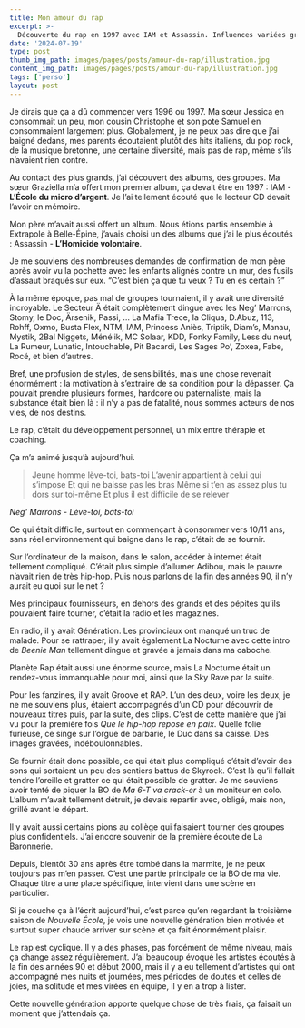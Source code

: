```yaml
---
title: Mon amour du rap
excerpt: >-
  Découverte du rap en 1997 avec IAM et Assassin. Influences variées grâce à ma famille et la radio. Une passion qui dure depuis près de 30 ans, marquée par des groupes iconiques et des souvenirs indélébiles.
date: '2024-07-19'
type: post
thumb_img_path: images/pages/posts/amour-du-rap/illustration.jpg
content_img_path: images/pages/posts/amour-du-rap/illustration.jpg
tags: ['perso']
layout: post
---
```


Je dirais que ça a dû commencer vers 1996 ou 1997. Ma sœur Jessica en consommait un peu, mon cousin Christophe et son pote Samuel en consommaient largement plus. Globalement, je ne peux pas dire que j’ai baigné dedans, mes parents écoutaient plutôt des hits italiens, du pop rock, de la musique bretonne, une certaine diversité, mais pas de rap, même s’ils n’avaient rien contre.

Au contact des plus grands, j’ai découvert des albums, des groupes. Ma sœur Graziella m’a offert mon premier album, ça devait être en 1997 : IAM - **L’École du micro d’argent**. Je l’ai tellement écouté que le lecteur CD devait l’avoir en mémoire.

Mon père m’avait aussi offert un album. Nous étions partis ensemble à Extrapole à Belle-Épine, j’avais choisi un des albums que j’ai le plus écoutés : Assassin - **L’Homicide volontaire**.

Je me souviens des nombreuses demandes de confirmation de mon père après avoir vu la pochette avec les enfants alignés contre un mur, des fusils d’assaut braqués sur eux. “C’est bien ça que tu veux ? Tu en es certain ?”

À la même époque, pas mal de groupes tournaient, il y avait une diversité incroyable. Le Secteur Ä était complètement dingue avec les Neg’ Marrons, Stomy, le Doc, Ärsenik, Passi, … La Mafia Trece, la Cliqua, D.Abuz, 113, Rohff, Oxmo, Busta Flex, NTM, IAM, Princess Aniès, Triptik, Diam’s, Manau, Mystik, 2Bal Niggets, Ménélik, MC Solaar, KDD, Fonky Family, Less du neuf, La Rumeur, Lunatic, Intouchable, Pit Bacardi, Les Sages Po’, Zoxea, Fabe, Rocé, et bien d’autres.

Bref, une profusion de styles, de sensibilités, mais une chose revenait énormément : la motivation à s’extraire de sa condition pour la dépasser. Ça pouvait prendre plusieurs formes, hardcore ou paternaliste, mais la substance était bien là : il n’y a pas de fatalité, nous sommes acteurs de nos vies, de nos destins.

Le rap, c’était du développement personnel, un mix entre thérapie et coaching.

Ça m’a animé jusqu’à aujourd’hui.

> Jeune homme lève-toi, bats-toi
> L’avenir appartient à celui qui s’impose
> Et qui ne baisse pas les bras
> Même si t’en as assez plus tu dors sur toi-même
> Et plus il est difficile de se relever

*Neg’ Marrons - Lève-toi, bats-toi*

Ce qui était difficile, surtout en commençant à consommer vers 10/11 ans, sans réel environnement qui baigne dans le rap, c’était de se fournir.

Sur l’ordinateur de la maison, dans le salon, accéder à internet était tellement compliqué. C’était plus simple d’allumer Adibou, mais le pauvre n’avait rien de très hip-hop. Puis nous parlons de la fin des années 90, il n’y aurait eu quoi sur le net ?

Mes principaux fournisseurs, en dehors des grands et des pépites qu’ils pouvaient faire tourner, c’était la radio et les magazines.

En radio, il y avait Génération. Les provinciaux ont manqué un truc de malade. Pour se rattraper, il y avait également La Nocturne avec cette intro de *Beenie Man* tellement dingue et gravée à jamais dans ma caboche.

Planète Rap était aussi une énorme source, mais La Nocturne était un rendez-vous immanquable pour moi, ainsi que la Sky Rave par la suite.

Pour les fanzines, il y avait Groove et RAP. L’un des deux, voire les deux, je ne me souviens plus, étaient accompagnés d’un CD pour découvrir de nouveaux titres puis, par la suite, des clips. C’est de cette manière que j’ai vu pour la première fois *Que le hip-hop repose en paix*. Quelle folie furieuse, ce singe sur l’orgue de barbarie, le Duc dans sa caisse. Des images gravées, indéboulonnables.

Se fournir était donc possible, ce qui était plus compliqué c’était d’avoir des sons qui sortaient un peu des sentiers battus de Skyrock. C’est là qu’il fallait tendre l’oreille et gratter ce qui était possible de gratter. Je me souviens avoir tenté de piquer la BO de *Ma 6-T va crack-er* à un moniteur en colo. L’album m’avait tellement détruit, je devais repartir avec, obligé, mais non, grillé avant le départ.

Il y avait aussi certains pions au collège qui faisaient tourner des groupes plus confidentiels. J’ai encore souvenir de la première écoute de La Baronnerie.

Depuis, bientôt 30 ans après être tombé dans la marmite, je ne peux toujours pas m’en passer. C’est une partie principale de la BO de ma vie. Chaque titre a une place spécifique, intervient dans une scène en particulier.

Si je couche ça à l’écrit aujourd’hui, c’est parce qu’en regardant la troisième saison de *Nouvelle École*, je vois une nouvelle génération bien motivée et surtout super chaude arriver sur scène et ça fait énormément plaisir.

Le rap est cyclique. Il y a des phases, pas forcément de même niveau, mais ça change assez régulièrement. J’ai beaucoup évoqué les artistes écoutés à la fin des années 90 et début 2000, mais il y a eu tellement d’artistes qui ont accompagné mes nuits et journées, mes périodes de doutes et celles de joies, ma solitude et mes virées en équipe, il y en a trop à lister.

Cette nouvelle génération apporte quelque chose de très frais, ça faisait un moment que j’attendais ça.